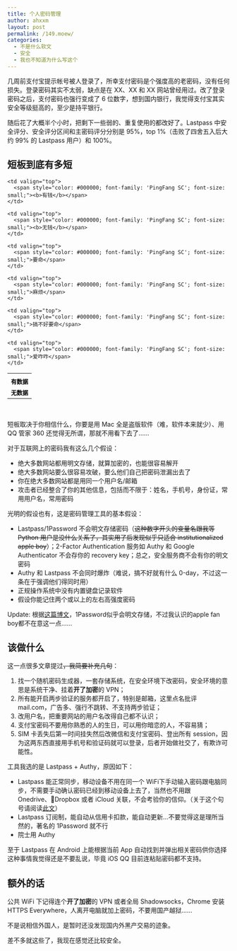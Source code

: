 ```yaml
---
title: 个人密码管理
author: ahxxm
layout: post
permalink: /149.moew/
categories:
  - 不是什么软文
  - 安全
  - 我也不知道为什么写这个
---
```

几周前支付宝提示帐号被人登录了，所幸支付密码是个强度高的老密码，没有任何损失。登录密码其实不太弱，缺点是在 XX、XX 和 XX 网站曾经用过。改了登录密码之后，支付密码也强行变成了 6 位数字，想到国内银行，我觉得支付宝其实安全等级挺高的，至少是持平银行。

随后花了大概半个小时，把剩下一些弱的、重复使用的都改好了。Lastpass 中安全评分、安全评分区间和主密码评分分别是 95%，top 1%（击败了四舍五入后大约 99% 的 Lastpass 用户）和 100%。

<!--more-->

## 短板到底有多短

<table cellspacing="0" cellpadding="0">
  <tr>
    <td valign="top">
    </td>
    
    <td valign="top">
      <span style="color: #000000; font-family: 'PingFang SC'; font-size: small;"><b>有钱</b></span>
    </td>
    
    <td valign="top">
      <span style="color: #000000; font-family: 'PingFang SC'; font-size: small;"><b>无钱</b></span>
    </td>
  </tr>
  
  <tr>
    <td valign="top">
      <span style="color: #000000; font-family: 'PingFang SC'; font-size: small;"><b>有数据</b></span>
    </td>
    
    <td valign="top">
      <span style="color: #000000; font-family: 'PingFang SC'; font-size: small;">要命</span>
    </td>
    
    <td valign="top">
      <span style="color: #000000; font-family: 'PingFang SC'; font-size: small;">麻烦</span>
    </td>
  </tr>
  
  <tr>
    <td valign="top">
      <span style="color: #000000; font-family: 'PingFang SC'; font-size: small;"><b>无数据</b></span>
    </td>
    
    <td valign="top">
      <span style="color: #000000; font-family: 'PingFang SC'; font-size: small;">搞不好要命</span>
    </td>
    
    <td valign="top">
      <span style="color: #000000; font-family: 'PingFang SC'; font-size: small;">爱咋咋</span>
    </td>
  </tr>
</table>

&nbsp;

短板取决于你相信什么，你要是用 Mac 全是盗版软件（难，软件本来就少）、用 QQ 管家 360 还觉得无所谓，那就不用看下去了……

对于互联网上的密码我有这么几个假设：

  * 绝大多数网站都用明文存储，就算加密的，也能很容易解开
  * 绝大多数网站要么很容易攻破，要么他们自己把密码泄漏出去了
  * 你在绝大多数网站都是用同一个用户名/邮箱
  * 攻击者已经整合了你的其他信息，包括而不限于：姓名，手机号，身份证，常用用户名，常用密码

光明的假设也有，这是密码管理工具的基本假设：

  * Lastpass/1Password 不会明文存储密码（<del>这种数字开头的变量名跟我等 Python 用户是没什么关系了，其实</del><del>用了后发现似乎只适合 institutionalized apple boy</del>）；2-Factor Authentication 服务如 Authy 和 Google Authenticator 不会存你的 recovery key；总之，安全服务商不会有你的明文密码
  * Authy 和 Lastpass 不会同时爆炸（难说，搞不好就有什么 0-day，不过这一条在于强调他们得同时用）
  * 正规操作系统中没有内置键盘记录软件
  * 假设你能记住两个或以上的左右高强度密码

Update: 根据[这篇博文](http://myers.io/2015/10/22/1password-leaks-your-data/)，1Password似乎会明文存储，不过我认识的apple fan boy都不在意这一点……

## 该做什么

这一点很多文章提过<del>，我简要补充几句</del>：

  1. 找一个随机密码生成器，一套存储系统，在安全环境下改密码，安全环境的意思是系统干净、挂着**开了加密**的 VPN；
  2. 所有能开启两步验证的服务都开启了，特别是邮箱，这里点名批评 mail.com，广告多、强行不跳转、不支持两步验证；
  3. 改用户名，把重要网站的用户名改得自己都不认识；
  4. 支付宝密码不要用你熟悉的人的生日，可以用你暗恋的人，不容易猜；
  5. SIM 卡丢失后第一时间挂失然后改微信和支付宝密码、登出所有 session，因为这两东西直接用手机号和验证码就可以登录，后者开始做社交了，有欺诈可能性。

工具我选的是 Lastpass + Authy，原因如下：

  * Lastpass 能正常同步，移动设备不用在同一个 WiFi下手动输入密码跟电脑同步，不需要手动确认密码已经到移动设备上去了，当然也不用跟 Onedrive、Dropbox 或者 iCloud 关联，不会考验你的信仰。（关于这个句号请阅读<a href="http://languagelog.ldc.upenn.edu/nll/?p=21548" target="_blank">此文</a>）
  * Lastpass 订阅制，能自动从信用卡扣款，能自动更新…不要觉得这是理所当然的，著名的 1Password 就不行
  * 院士用 Authy

至于 Lastpass 在 Android 上能根据当前 App 自动找到并弹出相关密码供你选择这种事情我觉得还是不要乱说，毕竟 iOS QQ 目前连粘贴密码都不支持。

## 额外的话

公共 WiFi 下记得连个**开了加密**的 VPN 或者全局 Shadowsocks，Chrome 安装 HTTPS Everywhere，人离开电脑就加上密码，不要用国产越狱……

不是说相信外国人，是暂时还没发现国内外黑产交易的迹象。

差不多就这些了，我现在感觉还比较安全。
